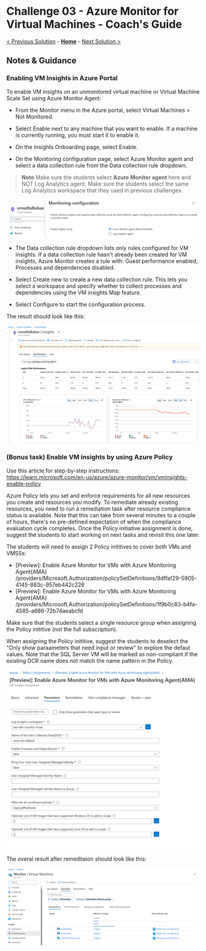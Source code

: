 # Challenge 03 - Azure Monitor for Virtual Machines - Coach's Guide 

[< Previous Solution](./Solution-02.md) - **[Home](./README.md)** - [Next Solution >](./Solution-04.md)

## Notes & Guidance

### Enabling VM Insights in Azure Portal

To enable VM insights on an unmonitored virtual machine or Virtual Machine Scale Set using Azure Monitor Agent:

- From the Monitor menu in the Azure portal, select Virtual Machines > Not Monitored.

- Select Enable next to any machine that you want to enable. If a machine is currently running, you must start it to enable it.

- On the Insights Onboarding page, select Enable.

- On the Monitoring configuration page, select Azure Monitor agent and select a data collection rule from the Data collection rule dropdown.

>**Note** Make sure the students select **Azure Monitor agent** here and NOT Log Analytics agent. Make sure the students select the same Log Analytics workspace that they used in previous challenges.

![](../Images/03-01-VM-Insights.png)

- The Data collection rule dropdown lists only rules configured for VM insights. If a data collection rule hasn't already been created for VM insights, Azure Monitor creates a rule with: Guest performance enabled, Processes and dependencies disabled.

- Select Create new to create a new data collection rule. This lets you select a workspace and specify whether to collect processes and dependencies using the VM insights Map feature.

- Select Configure to start the configuration process. 

The result should look like this:

![](../Images/03-02-VM-Insights.png)

### (Bonus task) Enable VM insights by using Azure Policy

Use this article for step-by-step instructions:
https://learn.microsoft.com/en-us/azure/azure-monitor/vm/vminsights-enable-policy

Azure Policy lets you set and enforce requirements for all new resources you create and resources you modify. To remediate already existing resources, you need to run a remediation task after resource compliance status is available. Note that this can take from several minutes to a couple of hours, there's no pre-defined expectation of when the compliance evaluation cycle completes. Once the Policy initiative assignment is done, suggest the students to start working on next tasks and revisit this one later.

The students will need to assign 2 Policy inititives to cover both VMs and VMSSs:
- [Preview]: Enable Azure Monitor for VMs with Azure Monitoring Agent(AMA) 
/providers/Microsoft.Authorization/policySetDefinitions/9dffaf29-5905-4145-883c-957eb442c226
- [Preview]: Enable Azure Monitor for VMs with Azure Monitoring Agent(AMA) 
/providers/Microsoft.Authorization/policySetDefinitions/1f9b0c83-b4fa-4585-a686-72b74aeabcfd

Make sure that the students select a single resource group when assigning the Policy inititive (not the full subscription).

When assigning the Policy inititive, suggest the students to deselect the "Only show paraameters that need input or review" to explore the defaut values. Note that the SQL Server VM will be marked as non-compliant if the existing DCR name does not match the name pattern in the Policy.

![](../Images/03-04-policy.png)

The overal result after remeditaion should look like this:

![](../Images/03-03-VM-insights.png)


